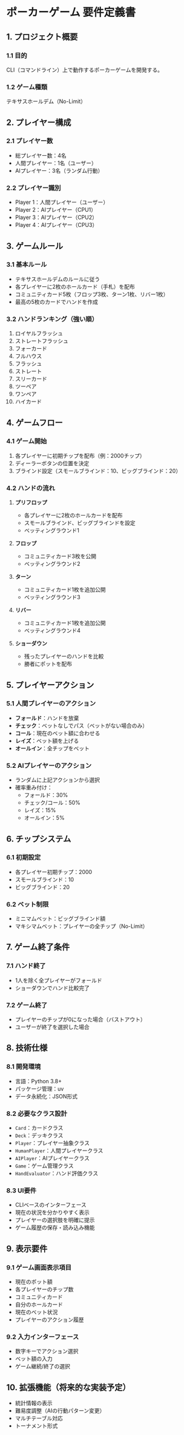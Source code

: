 # ポーカーゲーム 要件定義書

## 1. プロジェクト概要

### 1.1 目的
CLI（コマンドライン）上で動作するポーカーゲームを開発する。

### 1.2 ゲーム種類
テキサスホールデム（No-Limit）

## 2. プレイヤー構成

### 2.1 プレイヤー数
- 総プレイヤー数：4名
- 人間プレイヤー：1名（ユーザー）
- AIプレイヤー：3名（ランダム行動）

### 2.2 プレイヤー識別
- Player 1：人間プレイヤー（ユーザー）
- Player 2：AIプレイヤー（CPU1）
- Player 3：AIプレイヤー（CPU2）  
- Player 4：AIプレイヤー（CPU3）

## 3. ゲームルール

### 3.1 基本ルール
- テキサスホールデムのルールに従う
- 各プレイヤーに2枚のホールカード（手札）を配布
- コミュニティカード5枚（フロップ3枚、ターン1枚、リバー1枚）
- 最高の5枚のカードでハンドを作成

### 3.2 ハンドランキング（強い順）
1. ロイヤルフラッシュ
2. ストレートフラッシュ
3. フォーカード
4. フルハウス
5. フラッシュ
6. ストレート
7. スリーカード
8. ツーペア
9. ワンペア
10. ハイカード

## 4. ゲームフロー

### 4.1 ゲーム開始
1. 各プレイヤーに初期チップを配布（例：2000チップ）
2. ディーラーボタンの位置を決定
3. ブラインド設定（スモールブラインド：10、ビッグブラインド：20）

### 4.2 ハンドの流れ
1. **プリフロップ**
   - 各プレイヤーに2枚のホールカードを配布
   - スモールブラインド、ビッグブラインドを設定
   - ベッティングラウンド1

2. **フロップ**
   - コミュニティカード3枚を公開
   - ベッティングラウンド2

3. **ターン**
   - コミュニティカード1枚を追加公開
   - ベッティングラウンド3

4. **リバー**
   - コミュニティカード1枚を追加公開
   - ベッティングラウンド4

5. **ショーダウン**
   - 残ったプレイヤーのハンドを比較
   - 勝者にポットを配布

## 5. プレイヤーアクション

### 5.1 人間プレイヤーのアクション
- **フォールド**：ハンドを放棄
- **チェック**：ベットなしでパス（ベットがない場合のみ）
- **コール**：現在のベット額に合わせる
- **レイズ**：ベット額を上げる
- **オールイン**：全チップをベット

### 5.2 AIプレイヤーのアクション
- ランダムに上記アクションから選択
- 確率重み付け：
  - フォールド：30%
  - チェック/コール：50%
  - レイズ：15%
  - オールイン：5%

## 6. チップシステム

### 6.1 初期設定
- 各プレイヤー初期チップ：2000
- スモールブラインド：10
- ビッグブラインド：20

### 6.2 ベット制限
- ミニマムベット：ビッグブラインド額
- マキシマムベット：プレイヤーの全チップ（No-Limit）

## 7. ゲーム終了条件

### 7.1 ハンド終了
- 1人を除く全プレイヤーがフォールド
- ショーダウンでハンド比較完了

### 7.2 ゲーム終了
- プレイヤーのチップが0になった場合（バストアウト）
- ユーザーが終了を選択した場合

## 8. 技術仕様

### 8.1 開発環境
- 言語：Python 3.8+
- パッケージ管理：uv
- データ永続化：JSON形式

### 8.2 必要なクラス設計
- `Card`：カードクラス
- `Deck`：デッキクラス
- `Player`：プレイヤー抽象クラス
- `HumanPlayer`：人間プレイヤークラス
- `AIPlayer`：AIプレイヤークラス
- `Game`：ゲーム管理クラス
- `HandEvaluator`：ハンド評価クラス

### 8.3 UI要件
- CLIベースのインターフェース
- 現在の状況を分かりやすく表示
- プレイヤーの選択肢を明確に提示
- ゲーム履歴の保存・読み込み機能

## 9. 表示要件

### 9.1 ゲーム画面表示項目
- 現在のポット額
- 各プレイヤーのチップ数
- コミュニティカード
- 自分のホールカード
- 現在のベット状況
- プレイヤーのアクション履歴

### 9.2 入力インターフェース
- 数字キーでアクション選択
- ベット額の入力
- ゲーム継続/終了の選択

## 10. 拡張機能（将来的な実装予定）

- 統計情報の表示
- 難易度調整（AIの行動パターン変更）
- マルチテーブル対応
- トーナメント形式 